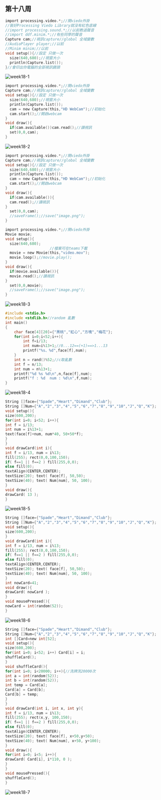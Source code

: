 ## 第十八周

```c
import processing.video.*;//開viedo外掛
//裝好Processing Viedo Library就沒有紅色底線
//import processing.sound.*;//以前教過聲音
//import ddf.minim.*;//有些同學的聲音
Capture cam;//視訊capture//global 全域變數
//AudioPlayer player;//以前
//Minim minim;//以前
void setup(){//設定 只做一次
  size(640,680);//視窗大小
  println(Capture.list());
}//會印出你電腦的全部視訊鏡頭
```
![week18-1](https://user-images.githubusercontent.com/71545492/123358082-6110ba00-d59d-11eb-8ed6-5eacfbf19f45.png)

```c
import processing.video.*;//開viedo外掛
Capture cam;//視訊capture//global 全域變數
void setup(){//設定 只做一次
  size(640,680);//視窗大小
  println(Capture.list());
  cam = new Capture(this,"HD WebCam");//初始化
  cam.start();//開啟webcam
}
void draw(){
  if(cam.available())cam.read();//讀視訊
  set(0,0,cam);
}
```
![week18-2](https://user-images.githubusercontent.com/71545492/123358109-6bcb4f00-d59d-11eb-80d5-a697216ce482.png)

```c
import processing.video.*;//開viedo外掛
Capture cam;//視訊capture//global 全域變數
void setup(){//設定 只做一次
  size(640,680);//視窗大小
  println(Capture.list());
  cam = new Capture(this,"HD WebCam");//初始化
  cam.start();//開啟webcam
}
void draw(){
  if(cam.available()){
  cam.read();//讀視訊
}
  set(0,0,cam);
  //saveFrame();//save("image.png");
}
```

```c
import processing.video.*;//開viedo外掛
Movie movie;
void setup(){
  size(640,680);
                    //檔案可在teams下載
  movie = new Movie(this,"video.mov");
  movie.loop();//movie.play();
}
void draw(){
  if(movie.available()){
  movie.read();//讀視訊
}
  set(0,0,movie);
  //saveFrame();//save("image.png");
}
```
![week18-3](https://user-images.githubusercontent.com/71545492/123362146-cd41ec80-d5a2-11eb-85aa-7686fa73aa91.png)

```c
#include <stdio.h>
#include <stdlib.h>//random 亂數
int main()
{
    char face[4][20]={"黑桃","紅心","方塊","梅花"};
    for(int i=0;i<52;i++){
        int f=i/13;
        int num=i%13+1;//0...12==(+1)==>1...13
        printf("%s、%d",face[f],num);
    }
    int n = rand()%52;//c取亂數
    int f = n/13;
    int num = n%13+1;
    printf("%d %s %d\n",n,face[f],num);
    printf("f : %d  num : %d\n",f,num);
}
```
![week18-4](https://user-images.githubusercontent.com/71545492/123366300-9079f380-d5aa-11eb-81de-3e20544de880.png)

```c
String []face={"Spade","Heart","Dimand","Club"};
String []Num={"A","2","3","4","5","6","7","8","9","10","J","Q","K"};
void setup(){
size(600,200);
for(int i=0; i<52; i++){
int f = i/13;
int num = i%13+1;
text(face[f]+num, num*40, 50+50*f);
}
}
void drawCard(int i){
int f = i/13, num = i%13;
fill(255); rect(0,0,100,150);
if( f==1 || f==2 ) fill(255,0,0);
else fill(0);
textAlign(CENTER,CENTER);
textSize(20); text( face[f], 50,50);
textSize(40); text( Num[num], 50, 100);
}
void draw(){
drawCard( 13 );
}
```
![week18-5](https://user-images.githubusercontent.com/71545492/123367612-d2a43480-d5ac-11eb-87d9-a79734e0fef5.png)

```c
String []face={"Spade","Heart","Dimand","Club"};
String []Num={"A","2","3","4","5","6","7","8","9","10","J","Q","K"};
void setup(){
size(600,200);
}
void drawCard(int i){
int f = i/13, num = i%13;
fill(255); rect(0,0,100,150);
if( f==1 || f==2 ) fill(255,0,0);
else fill(0);
textAlign(CENTER,CENTER);
textSize(20); text( face[f], 50,50);
textSize(40); text( Num[num], 50, 100);
}
int nowCard=41;
void draw(){
drawCard( nowCard );
}
void mousePressed(){
nowCard = int(random(52));
}
```
![week18-6](https://user-images.githubusercontent.com/71545492/123367677-f23b5d00-d5ac-11eb-8137-b40727b328fc.png)

```c
String []face={"Spade","Heart","Dimand","Club"};
String []Num={"A","2","3","4","5","6","7","8","9","10","J","Q","K"};
int []Card=new int[52];
void setup(){
size(600,200);
for(int i=0; i<52; i++) Card[i] = i;
shuffleCard();
}
void shuffleCard(){
for(int i=0; i<20000; i++){//洗牌洗20000次
int a = int(random(52));
int b = int(random(52));
int temp = Card[a];
Card[a] = Card[b];
Card[b] = temp;
}
}
void drawCard(int i, int x, int y){
int f = i/13, num = i%13;
fill(255); rect(x,y, 100,150);
if( f==1 || f==2 ) fill(255,0,0);
else fill(0);
textAlign(CENTER,CENTER);
textSize(20); text( face[f], x+50,y+50);
textSize(40); text( Num[num], x+50, y+100);
}
void draw(){
for(int i=0; i<5; i++){
drawCard( Card[i], i*110, 0 );
}
}
void mousePressed(){
shuffleCard();
}
```
![week18-7](https://user-images.githubusercontent.com/71545492/123367802-2d3d9080-d5ad-11eb-9513-406706b3fe2d.png)
